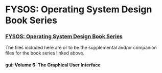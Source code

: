 # FYSOS: Operating System Design Book Series
### [FYSOS: Operating System Design Book Series](http://www.fysnet.net/osdesign_book_series.htm)

The files included here are or to be the supplemental and/or companion files for the book series linked above.

#### gui:     Volume 6: The Graphical User Interface
